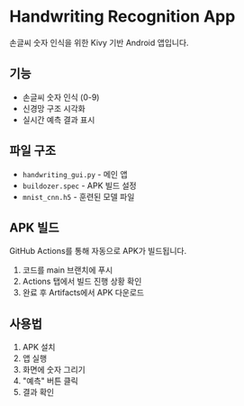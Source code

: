 # Handwriting Recognition App

손글씨 숫자 인식을 위한 Kivy 기반 Android 앱입니다.

## 기능
- 손글씨 숫자 인식 (0-9)
- 신경망 구조 시각화
- 실시간 예측 결과 표시

## 파일 구조
- `handwriting_gui.py` - 메인 앱
- `buildozer.spec` - APK 빌드 설정
- `mnist_cnn.h5` - 훈련된 모델 파일

## APK 빌드
GitHub Actions를 통해 자동으로 APK가 빌드됩니다.

1. 코드를 main 브랜치에 푸시
2. Actions 탭에서 빌드 진행 상황 확인
3. 완료 후 Artifacts에서 APK 다운로드

## 사용법
1. APK 설치
2. 앱 실행
3. 화면에 숫자 그리기
4. "예측" 버튼 클릭
5. 결과 확인
